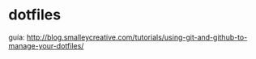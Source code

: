 # dotfiles

guía: http://blog.smalleycreative.com/tutorials/using-git-and-github-to-manage-your-dotfiles/
